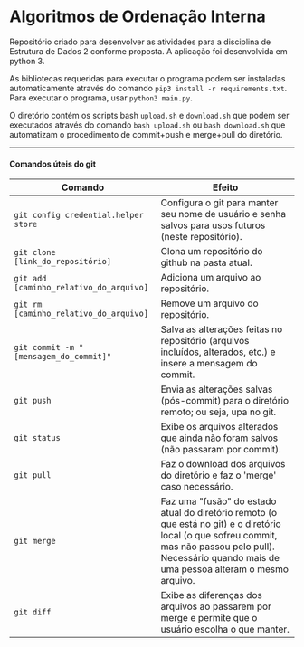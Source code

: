 # Algoritmos de Ordenação Interna
Repositório criado para desenvolver as atividades para a disciplina de Estrutura de Dados 2 conforme proposta. A aplicação foi desenvolvida em python 3.

As bibliotecas requeridas para executar o programa podem ser instaladas automaticamente através do comando `pip3 install -r requirements.txt`. Para executar o programa, usar `python3 main.py`.

O diretório contém os scripts bash `upload.sh` e `download.sh` que podem ser executados através do comando `bash upload.sh` ou `bash download.sh` que automatizam o procedimento de commit+push e merge+pull do diretório.

---

#### Comandos úteis do git
| Comando | Efeito | 
|---------|--------|
| `git config credential.helper store` | Configura o git para manter seu nome de usuário e senha salvos para usos futuros (neste repositório). |
| `git clone [link_do_repositório]` | Clona um repositório do github na pasta atual. |
| `git add [caminho_relativo_do_arquivo]` | Adiciona um arquivo ao repositório. |
| `git rm [caminho_relativo_do_arquivo]` | Remove um arquivo do repositório. |
| `git commit -m "[mensagem_do_commit]"` | Salva as alterações feitas no repositório (arquivos incluídos, alterados, etc.) e insere a mensagem do commit. |
| `git push` | Envia as alterações salvas (pós-commit) para o diretório remoto; ou seja, upa no git. |
| `git status` | Exibe os arquivos alterados que ainda não foram salvos (não passaram por commit). |
| `git pull` | Faz o download dos arquivos do diretório e faz o 'merge' caso necessário. |
| `git merge` | Faz uma "fusão" do estado atual do diretório remoto (o que está no git) e o diretório local (o que sofreu commit, mas não passou pelo pull). Necessário quando mais de uma pessoa alteram o mesmo arquivo. |
| `git diff` | Exibe as diferenças dos arquivos ao passarem por merge e permite que o usuário escolha o que manter. |

